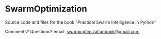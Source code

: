 # SwarmOptimization
Source code and files for the book "Practical Swarm Intelligence in Python"

Comments?  Questions?  email: swarmoptimizationbook@gmail.com

